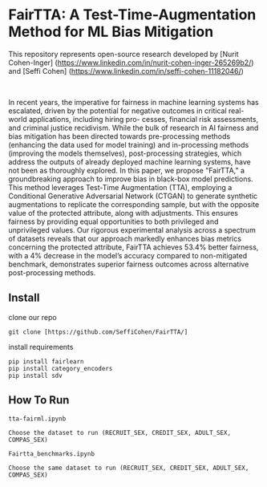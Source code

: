 # FairTTA: A Test-Time-Augmentation Method for ML Bias Mitigation
This repository represents open-source research developed by [Nurit Cohen-Inger] (https://www.linkedin.com/in/nurit-cohen-inger-265269b2/) and [Seffi Cohen] (https://www.linkedin.com/in/seffi-cohen-11182046/)

<br>
<div>

In recent years, the imperative for fairness in machine learning systems has escalated, driven by the potential for negative
outcomes in critical real-world applications, including hiring pro-
cesses, financial risk assessments, and criminal justice recidivism.
While the bulk of research in AI fairness and bias mitigation has been directed towards pre-processing methods (enhancing the data used for model training) and in-processing methods (improving the models themselves), post-processing strategies, which address the outputs of already deployed machine learning systems, have not been as thoroughly explored. In this paper, we propose "FairTTA," a groundbreaking approach to improve bias in black-box model predictions. This method leverages Test-Time Augmentation (TTA), employing a Conditional Generative Adversarial Network (CTGAN) to generate synthetic augmentations to replicate the corresponding sample, but with the opposite value of the protected attribute, along with adjustments. This ensures fairness by providing equal opportunities to both privileged and unprivileged values. Our rigorous experimental analysis across a spectrum of datasets reveals that our approach markedly
enhances bias metrics concerning the protected attribute, FairTTA
achieves 53.4% better fairness, with a 4% decrease in the model’s
accuracy compared to non-mitigated benchmark, demonstrates superior fairness outcomes across alternative post-processing methods.

 ## Install
clone our repo
```
git clone [https://github.com/SeffiCohen/FairTTA/]
```
install requirements
```
pip install fairlearn
pip install category_encoders
pip install sdv

```

## How To Run
```
tta-fairml.ipynb

Choose the dataset to run (RECRUIT_SEX, CREDIT_SEX, ADULT_SEX, COMPAS_SEX)

Fairtta_benchmarks.ipynb

Choose the same dataset to run (RECRUIT_SEX, CREDIT_SEX, ADULT_SEX, COMPAS_SEX)

```

